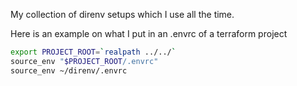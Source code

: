 My collection of direnv setups
which I use all the time.

Here is an example on what I put in an .envrc of a terraform project

```sh
export PROJECT_ROOT=`realpath ../../`
source_env "$PROJECT_ROOT/.envrc"
source_env ~/direnv/.envrc
```
